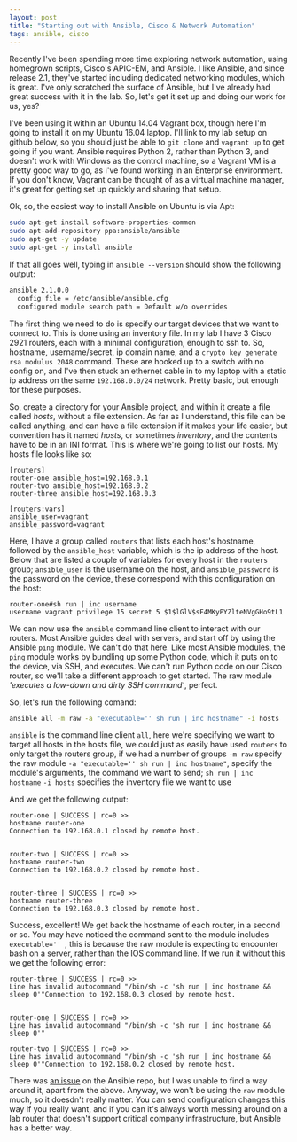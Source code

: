 ```yaml
---
layout: post
title: "Starting out with Ansible, Cisco & Network Automation"
tags: ansible, cisco
---
```


Recently I've been spending more time exploring network automation, using
homegrown scripts, Cisco's APIC-EM, and Ansible. I like Ansible, and since
release 2.1, they've started including dedicated networking modules, which is
great. I've only scratched the surface of Ansible, but I've already had great
success with it in the lab. So, let's get it set up and doing our work for us,
yes?

<!--more-->

I've been using it within an Ubuntu 14.04 Vagrant box, though here I'm going to
install it on my Ubuntu 16.04 laptop. I'll link to my lab setup on github below,
so you should just be able to `git clone` and `vagrant up` to get going if you
want. Ansible requires Python 2, rather than Python 3, and doesn't work with
Windows as the control machine, so a Vagrant VM is a pretty good way to go,
as I've found working in an Enterprise environment. If you don't know, Vagrant
can be thought of as a virtual machine manager, it's great for getting set up
quickly and sharing that setup.

Ok, so, the easiest way to install Ansible on Ubuntu is via Apt:

```bash
sudo apt-get install software-properties-common
sudo apt-add-repository ppa:ansible/ansible
sudo apt-get -y update
sudo apt-get -y install ansible
```

If that all goes well, typing in `ansible --version` should show the following
output:

```bash
ansible 2.1.0.0
  config file = /etc/ansible/ansible.cfg
  configured module search path = Default w/o overrides
```

The first thing we need to do is specify our target devices that we want to
connect to. This is done using an inventory file. In my lab I have 3 Cisco
2921 routers, each with a minimal configuration, enough to ssh to.  So,
hostname, username/secret, ip domain name, and a `crypto key generate rsa
modulus 2048` command. These are hooked up to a switch with no config on, and
I've then stuck an ethernet cable in to my laptop with a static ip address on
the same `192.168.0.0/24` network. Pretty basic, but enough for these purposes.

So, create a directory for your Ansible project, and within it create a file
called *hosts*, without a file extension. As far as I understand, this file can
be called anything, and can have a file extension if it makes your life easier,
but convention has it named *hosts*, or sometimes *inventory*, and the contents
have to be in an INI format. This is where we're going to list our hosts. My
hosts file looks like so:

```text
[routers]
router-one ansible_host=192.168.0.1
router-two ansible_host=192.168.0.2
router-three ansible_host=192.168.0.3

[routers:vars]
ansible_user=vagrant
ansible_password=vagrant
```

Here, I have a group called `routers` that lists each host's hostname,
followed by the `ansible_host` variable, which is the ip address of the host.
Below that are listed a couple of variables for every host in the `routers`
group; `ansible_user` is the username on the host, and `ansible_password` is the
password on the device, these correspond with this configuration on the host:

```text
router-one#sh run | inc username
username vagrant privilege 15 secret 5 $1$lGlV$sF4MKyPYZlteNVgGHo9tL1
```

We can now use the `ansible` command line client to interact with our routers.
Most Ansible guides deal with servers, and start off by using the Ansible `ping`
module. We can't do that here. Like most Ansible modules, the `ping` module
works by bundling up some Python code, which it puts on to the device, via SSH,
and executes. We can't run Python code on our Cisco router, so we'll take a
different approach to get started. The raw module *'executes a low-down and
dirty SSH command'*, perfect.

So, let's run the following comand:

```bash
ansible all -m raw -a "executable='' sh run | inc hostname" -i hosts
```

`ansible` is the command line client
`all`, here we're specifying we want to target all hosts in the hosts file, we
could just as easily have used `routers` to only target the routers group, if we
had a number of groups
`-m raw` specify the raw module
`-a "executable='' sh run | inc hostname"`, specify the module's arguments,
the command we want to send; `sh run | inc hostname`
`-i hosts` specifies the inventory file we want to use

And we get the following output:

```
router-one | SUCCESS | rc=0 >>
hostname router-one
Connection to 192.168.0.1 closed by remote host.


router-two | SUCCESS | rc=0 >>
hostname router-two
Connection to 192.168.0.2 closed by remote host.


router-three | SUCCESS | rc=0 >>
hostname router-three
Connection to 192.168.0.3 closed by remote host.
```

Success, excellent! We get back the hostname of each router, in a second or so.
You may have noticed the command sent to the module includes `executable='' `,
this is because the raw module is expecting to encounter bash on a server,
rather than the IOS command line. If we run it without this we get the following
error:

```
router-three | SUCCESS | rc=0 >>
Line has invalid autocommand "/bin/sh -c 'sh run | inc hostname && sleep 0'"Connection to 192.168.0.3 closed by remote host.


router-one | SUCCESS | rc=0 >>
Line has invalid autocommand "/bin/sh -c 'sh run | inc hostname && sleep 0'"

router-two | SUCCESS | rc=0 >>
Line has invalid autocommand "/bin/sh -c 'sh run | inc hostname && sleep 0'"Connection to 192.168.0.2 closed by remote host.
```

There was [an issue](https://github.com/ansible/ansible-modules-core/issues/3332)
on the Ansible repo, but I was unable to find a way around it, apart from the above.
Anyway, we won't be using the `raw` module much, so it doesdn't really matter.
You can send configuration changes this way if you really want, and if you can
it's always worth messing around on a lab router that doesn't support critical
company infrastructure, but Ansible has a better way.





